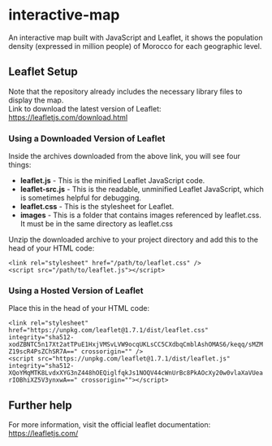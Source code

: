 # interactive-map
An interactive map built with JavaScript and Leaflet, it shows the population density (expressed in million people) of Morocco for each geographic level.

## Leaflet Setup
Note that the repository already includes the necessary library files to display the map. <br>
Link to download the latest version of Leaflet: https://leafletjs.com/download.html

### Using a Downloaded Version of Leaflet

Inside the archives downloaded from the above link, you will see four things:<br>

* **leaflet.js** - This is the minified Leaflet JavaScript code.<br>
* **leaflet-src.js** - This is the readable, unminified Leaflet JavaScript, which is sometimes helpful for debugging.<br>
* **leaflet.css** - This is the stylesheet for Leaflet.
* **images** - This is a folder that contains images referenced by leaflet.css. It must be in the same directory as leaflet.css

Unzip the downloaded archive to your project directory and add this to the head of your HTML code:<br>

`<link rel="stylesheet" href="/path/to/leaflet.css" />` <br>
`<script src="/path/to/leaflet.js"></script>`

### Using a Hosted Version of Leaflet

Place this in the head of your HTML code:

`<link rel="stylesheet" href="https://unpkg.com/leaflet@1.7.1/dist/leaflet.css" integrity="sha512-xodZBNTC5n17Xt2atTPuE1HxjVMSvLVW9ocqUKLsCC5CXdbqCmblAshOMAS6/keqq/sMZMZ19scR4PsZChSR7A==" crossorigin="" />`
<br>
`<script src="https://unpkg.com/leaflet@1.7.1/dist/leaflet.js" integrity="sha512-XQoYMqMTK8LvdxXYG3nZ448hOEQiglfqkJs1NOQV44cWnUrBc8PkAOcXy20w0vlaXaVUearIOBhiXZ5V3ynxwA==" crossorigin=""></script>`

## Further help
For more information, visit the official leaflet documentation: https://leafletjs.com/
